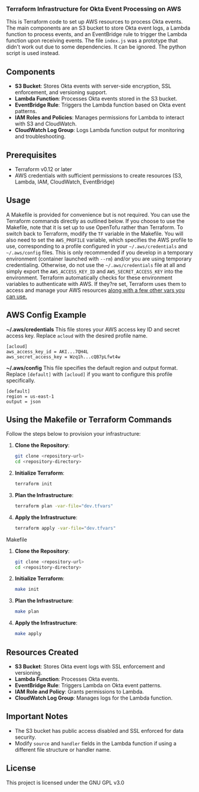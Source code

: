  ### Terraform Infrastructure for Okta Event Processing on AWS
 
 This is Terraform code to set up AWS resources to process Okta events. The main components are an S3 bucket to store Okta event logs, a Lambda function to process events, and an EventBridge rule to trigger the Lambda function upon receiving events. The file `index.js` was a prototype that didn't work out due to some dependencies. It can be ignored. The python script is used instead.
 
 ## Components
 
 - **S3 Bucket**: Stores Okta events with server-side encryption, SSL enforcement, and versioning support.
 - **Lambda Function**: Processes Okta events stored in the S3 bucket.
 - **EventBridge Rule**: Triggers the Lambda function based on Okta event patterns.
 - **IAM Roles and Policies**: Manages permissions for Lambda to interact with S3 and CloudWatch.
 - **CloudWatch Log Group**: Logs Lambda function output for monitoring and troubleshooting.
 
 ## Prerequisites
 
 - Terraform v0.12 or later
 - AWS credentials with sufficient permissions to create resources (S3, Lambda, IAM, CloudWatch, EventBridge)
 
 ## Usage
A Makefile is provided for convenience but is not required. You can use the Terraform commands directly as outlined below. If you choose to use the Makefile, note that it is set up to use OpenTofu rather than Terraform. To switch back to Terraform, modify the `TF` variable in the Makefile. You will also need to set the `AWS_PROFILE` variable, which specifies the AWS profile to use, corresponding to a profile configured in your `~/.aws/credentials` and `~/.aws/config` files. This is only recommended if you develop in a temporary environment (container launched with `--rm`) and/or you are using temporary credentialing. Otherwise, do not use the `~/.aws/credentials` file at all and simply export the `AWS_ACCESS_KEY_ID` and `AWS_SECRET_ACCESS_KEY` into the environment. Terraform automatically checks for these environment variables to authenticate with AWS. If they?re set, Terraform uses them to access and manage your AWS resources [along with a few other vars you can use.](https://registry.terraform.io/providers/hashicorp/aws/latest/docs)

## AWS Config Example
**~/.aws/credentials**
This file stores your AWS access key ID and secret access key. Replace `acloud` with the desired profile name.

```plaintext
[acloud]
aws_access_key_id = AKI...7QH4L
aws_secret_access_key = Wzq1h...cQB7pLfwt4w
```

**~/.aws/config**
This file specifies the default region and output format. Replace `[default]` with `[acloud]` if you want to configure this profile specifically.

```plaintext
[default]
region = us-east-1
output = json
```

## Using the Makefile or Terraform Commands

Follow the steps below to provision your infrastructure:

1. **Clone the Repository**:
   ```bash
   git clone <repository-url>
   cd <repository-directory>
   ```

2. **Initialize Terraform**:
   ```bash
   terraform init
   ```

3. **Plan the Infrastructure**:
   ```bash
   terraform plan -var-file="dev.tfvars"
   ```

4. **Apply the Infrastructure**:
   ```bash
   terraform apply -var-file="dev.tfvars"
   ```

Makefile 
 1. **Clone the Repository**:
    ```bash
    git clone <repository-url>
    cd <repository-directory>
    ```
 
 2. **Initialize Terraform**:
    ```bash
    make init
    ```
 
 3. **Plan the Infrastructure**:
    ```bash
    make plan
    ```
 
 4. **Apply the Infrastructure**:
    ```bash
    make apply
    ```

 
 ## Resources Created
 
 - **S3 Bucket**: Stores Okta event logs with SSL enforcement and versioning.
 - **Lambda Function**: Processes Okta events.
 - **EventBridge Rule**: Triggers Lambda on Okta event patterns.
 - **IAM Role and Policy**: Grants permissions to Lambda.
 - **CloudWatch Log Group**: Manages logs for the Lambda function.
 
 ## Important Notes
 
 - The S3 bucket has public access disabled and SSL enforced for data security.
 - Modify `source` and `handler` fields in the Lambda function if using a different file structure or handler name.
 
 ## License
 
 This project is licensed under the GNU GPL v3.0

